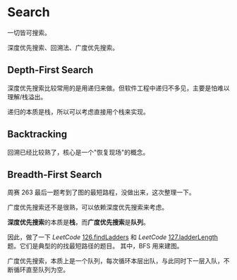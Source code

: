 # Search

一切皆可搜索。

深度优先搜索、回溯法、广度优先搜索。

## Depth-First Search

深度优先搜索比较常用的是用递归来做。但软件工程中递归不多见，主要是怕难以理解/栈溢出。

递归的本质是栈，所以可以考虑直接用个栈来实现。

## Backtracking

回溯已经比较熟了，核心是一个"恢复现场"的概念。

## Breadth-First Search

周赛 263 最后一题考到了图的最短路程，没做出来，这次整理一下。

广度优先搜索还不是很熟，可以依赖深度优先搜索来考虑。

**深度优先搜索**的本质是**栈**，而**广度优先搜索**是**队列**。

因此，做了一下 _LeetCode_ [126.findLadders](../code/Solution_0126_findLadders.py) 和 _LeetCode_ [127.ladderLength](../code/Solution_0127_ladderLength.py) 题。它们是典型的的找最短路径的题目。
其中，BFS 用来建图。

广度优先搜索，本质上是一个队列，每次循环本层出队，与此同时下一层入队，不断循环直至队列为空。

<!-- [^5]: Some unrecorded data for some reason. -->
